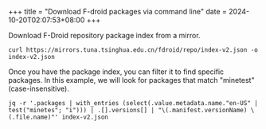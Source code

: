 +++
title = "Download F-droid packages via command line"
date = 2024-10-20T02:07:53+08:00
+++

Download F-Droid repository package index from a mirror.

```console
curl https://mirrors.tuna.tsinghua.edu.cn/fdroid/repo/index-v2.json -o index-v2.json
```

Once you have the package index, you can filter it to find specific packages. In this example, we will look for packages that match "minetest" (case-insensitive).

```console
jq -r '.packages | with_entries (select(.value.metadata.name."en-US" | test("minetes"; "i"))) | .[].versions[] | "\(.manifest.versionName) \(.file.name)"' index-v2.json
```
